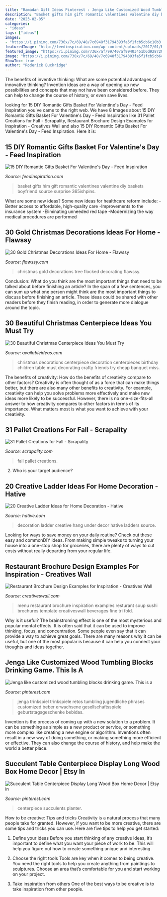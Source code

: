```yaml
---
title: "Ramadan Gift Ideas Pinterest : Jenga Like Customized Wood Tumbling Blocks Drinking Game. This Is A"
description: "Basket gifts him gift romantic valentines valentine diy baskets boyfriend source surprise 365ishpins"
date: "2023-02-05"
categories:
- "ideas"
tags: ["ideas"]
images:
- "https://i.pinimg.com/736x/7c/69/48/7c6948f31794393fa5f1fcb5cb6c10b3.jpg"
featuredImage: "http://feedinspiration.com/wp-content/uploads/2017/01/Romantic-Valentines-Day-Gifts-for-Him.jpg"
featured_image: "https://i.pinimg.com/736x/af/99/40/af99403451b6d92872958e3ab9954e19.jpg"
image: "https://i.pinimg.com/736x/7c/69/48/7c6948f31794393fa5f1fcb5cb6c10b3.jpg"
ShowToc: true
author: "Roderick Buckridge"
---
```



The benefits of inventive thinking: What are some potential advantages of innovative thinking?
Invention ideas are a way of opening up new possibilities and concepts that may not have been considered before. They can help to change the course of history, or even save lives.

	

		
looking for 15 DIY Romantic Gifts Basket For Valentine&#039;s Day - Feed Inspiration you've came to the right web. We have 8 Images about 15 DIY Romantic Gifts Basket For Valentine&#039;s Day - Feed Inspiration like 31 Pallet Creations for Fall - Scrapality, Restaurant Brochure Design Examples for Inspiration - Creatives Wall and also 15 DIY Romantic Gifts Basket For Valentine&#039;s Day - Feed Inspiration. Here it is:
		
    
## 15 DIY Romantic Gifts Basket For Valentine&#039;s Day - Feed Inspiration

<img loading=lazy src="http://feedinspiration.com/wp-content/uploads/2017/01/Romantic-Valentines-Day-Gifts-for-Him.jpg" onerror="this.onerror=null;this.src='https://tse3.mm.bing.net/th?id=OIP.hfXVpLIR0k6h4_TtaSB1-wHaLH&amp;pid=15.1';" alt="15 DIY Romantic Gifts Basket For Valentine&#039;s Day - Feed Inspiration">

_Source: feedinspiration.com_

>basket gifts him gift romantic valentines valentine diy baskets boyfriend source surprise 365ishpins. 

	

What are some new ideas?
Some new ideas for healthcare reform include: 
-Better access to affordable, high-quality care 
-Improvements to the insurance system 
-Eliminating unneeded red tape 
-Modernizing the way medical procedures are performed

    
## 30 Gold Christmas Decorations Ideas For Home - Flawssy

<img loading=lazy src="http://www.flawssy.com/wp-content/uploads/2016/10/White-Flocked-Christmas-Tree-Decorating-Ideas.jpg" onerror="this.onerror=null;this.src='https://tse2.mm.bing.net/th?id=OIP.bnP0GoGm8aMbt1QtmaaipAHaLE&amp;pid=15.1';" alt="30 Gold Christmas Decorations Ideas For Home - Flawssy">

_Source: flawssy.com_

>christmas gold decorations tree flocked decorating flawssy. 

	

Conclusion: What do you think are the most important things that need to be talked about before finishing an article?
In the span of a few sentences, you can sum up what one person might think are the most important things to discuss before finishing an article. These ideas could be shared with other readers before they finish reading, in order to generate more dialogue around the topic.

    
## 30 Beautiful Christmas Centerpiece Ideas You Must Try

<img loading=lazy src="http://availableideas.com/wp-content/uploads/2015/11/Beautiful-Christmas-Centerpieces-23.jpg" onerror="this.onerror=null;this.src='https://tse4.mm.bing.net/th?id=OIP.bpDxslBYTWBbi-lL1piCugHaJ4&amp;pid=15.1';" alt="30 Beautiful Christmas Centerpiece Ideas You Must Try">

_Source: availableideas.com_

>christmas decorations centerpiece decoration centerpieces birthday children table must decorating crafty friends try cheap banquet miss. 

	

The benefits of creativity: How do the benefits of creativity compare to other factors?
Creativity is often thought of as a force that can make things better, but there are also many other benefits to creativity. For example, creativity can help you solve problems more effectively and make new ideas more likely to be successful. However, there is no one-size-fits-all answer to how creativity compares to other factors in terms of its importance. What matters most is what you want to achieve with your creativity.

    
## 31 Pallet Creations For Fall - Scrapality

<img loading=lazy src="https://s-media-cache-ak0.pinimg.com/originals/9c/cf/2d/9ccf2d8d13fab51b3a015d7b4d4a9040.jpg" onerror="this.onerror=null;this.src='https://tse1.mm.bing.net/th?id=OIP.s1iAA0rlaFGBDnNJQPCmBAHaJ4&amp;pid=15.1';" alt="31 Pallet Creations for Fall - Scrapality">

_Source: scrapality.com_

>fall pallet creations. 

	

2. Who is your target audience?

    
## 20 Creative Ladder Ideas For Home Decoration - Hative

<img loading=lazy src="https://hative.com/wp-content/uploads/2014/06/ladder-decor-ideas/20-ladder-decor-ideas.jpg" onerror="this.onerror=null;this.src='https://tse2.mm.bing.net/th?id=OIP.DnWg652kQc8FWCIogHUlCgHaLI&amp;pid=15.1';" alt="20 Creative Ladder Ideas for Home Decoration - Hative">

_Source: hative.com_

>decoration ladder creative hang under decor hative ladders source. 

	

Looking for ways to save money on your daily routine? Check out these easy and commonDIY ideas. From making simple tweaks to turning your house into a one-stop shop for groceries, there are plenty of ways to cut costs without really departing from your regular life.

    
## Restaurant Brochure Design Examples For Inspiration - Creatives Wall

<img loading=lazy src="http://www.creativeswall.com/wp-content/uploads/2014/05/Resturant-Brochures-08.jpg" onerror="this.onerror=null;this.src='https://tse4.mm.bing.net/th?id=OIP.kilj0cihtxy249adGRlEZgHaKj&amp;pid=15.1';" alt="Restaurant Brochure Design Examples for Inspiration - Creatives Wall">

_Source: creativeswall.com_

>menu restaurant brochure inspiration examples resturant soup sushi brochures template creativeswall beverages fine tri fold. 

	

Why is it useful?
The brainstroming effect is one of the most mysterious and popular mental effects. It is often said that it can be used to improve thinking, focus, and concentration. Some people even say that it can provide a way to achieve great goals. There are many reasons why it can be useful, but one of the most popular is because it can help you connect your thoughts and ideas together.

    
## Jenga Like Customized Wood Tumbling Blocks Drinking Game. This Is A

<img loading=lazy src="https://i.pinimg.com/736x/7c/69/48/7c6948f31794393fa5f1fcb5cb6c10b3.jpg" onerror="this.onerror=null;this.src='https://tse4.mm.bing.net/th?id=OIP.6pL0kPCdbhhY6pSkwnbMQAHaJ4&amp;pid=15.1';" alt="Jenga like customized wood tumbling blocks drinking game. This is a">

_Source: pinterest.com_

>jenga trinkspiel trinkspiele retos tumbling jugendliche phrases customized beber erwachsene gesellschaftsspiele geburtstagsgeschenke bebidas. 

	

Invention is the process of coming up with a new solution to a problem. It can be something as simple as a new product or service, or something more complex like creating a new engine or algorithm. Inventions often result in a new way of doing something, or making something more efficient or effective. They can also change the course of history, and help make the world a better place.

    
## Succulent Table Centerpiece Display Long Wood Box Home Decor | Etsy In

<img loading=lazy src="https://i.pinimg.com/736x/af/99/40/af99403451b6d92872958e3ab9954e19.jpg" onerror="this.onerror=null;this.src='https://tse4.mm.bing.net/th?id=OIP.hOlwc-a9bWU-zBgbL5Lg-wHaLH&amp;pid=15.1';" alt="Succulent Table Centerpiece Display Long Wood Box Home Decor | Etsy in">

_Source: pinterest.com_

>centerpiece succulents planter. 

	

How to be creative: Tips and tricks
Creativity is a natural process that many people take for granted. However, if you want to be more creative, there are some tips and tricks you can use. Here are five tips to help you get started:
1. Define your ideas
Before you start thinking of any creative ideas, it’s important to define what you want your piece of work to be. This will help you figure out how to create something unique and interesting.

2. Choose the right tools
Tools are key when it comes to being creative. You need the right tools to help you create anything from paintings to sculptures. Choose an area that’s comfortable for you and start working on your project.
3. Take inspiration from others
One of the best ways to be creative is to take inspiration from other people.

